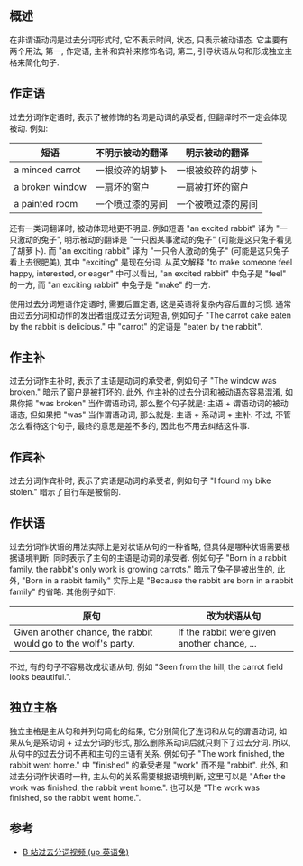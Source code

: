 ## 概述

在非谓语动词是过去分词形式时, 它不表示时间, 状态, 只表示被动语态. 它主要有两个用法, 第一, 作定语, 主补和宾补来修饰名词, 第二, 引导状语从句和形成独立主格来简化句子.

## 作定语

过去分词作定语时, 表示了被修饰的名词是动词的承受者, 但翻译时不一定会体现被动. 例如:

| 短语            | 不明示被动的翻译 | 明示被动的翻译     |
| --------------- | ---------------- | ------------------ |
| a minced carrot | 一根绞碎的胡萝卜 | 一根被绞碎的胡萝卜 |
| a broken window | 一扇坏的窗户     | 一扇被打坏的窗户   |
| a painted room  | 一个喷过漆的房间 | 一个被喷过漆的房间 |

还有一类词翻译时, 被动体现地更不明显. 例如短语 "an excited rabbit" 译为 "一只激动的兔子", 明示被动的翻译是 "一只因某事激动的兔子" (可能是这只兔子看见了胡萝卜). 而 "an exciting rabbit" 译为 "一只令人激动的兔子" (可能是这只兔子看上去很肥美), 其中 "exciting" 是现在分词. 从英文解释 "to make someone feel happy, interested, or eager" 中可以看出, "an excited rabbit" 中兔子是 "feel" 的一方, 而 "an exciting rabbit" 中兔子是 "make" 的一方.

使用过去分词短语作定语时, 需要后置定语, 这是英语将复杂内容后置的习惯. 通常由过去分词和动作的发出者组成过去分词短语, 例如句子 "The carrot cake eaten by the rabbit is delicious." 中 "carrot" 的定语是 "eaten by the rabbit".

## 作主补

过去分词作主补时, 表示了主语是动词的承受者, 例如句子 "The window was broken." 暗示了窗户是被打坏的. 此外, 作主补的过去分词和被动语态容易混淆, 如果你把 "was broken" 当作谓语动词, 那么整个句子就是: 主语 + 谓语动词的被动语态, 但如果把 "was" 当作谓语动词, 那么就是: 主语 + 系动词 + 主补. 不过, 不管怎么看待这个句子, 最终的意思是差不多的, 因此也不用去纠结这件事.

## 作宾补

过去分词作宾补时, 表示了宾语是动词的承受者, 例如句子 "I found my bike stolen." 暗示了自行车是被偷的.

## 作状语

过去分词作状语的用法实际上是对状语从句的一种省略, 但具体是哪种状语需要根据语境判断. 同时表示了主句的主语是动词的承受者. 例如句子 "Born in a rabbit family, the rabbit's only work is growing carrots." 暗示了兔子是被出生的, 此外, "Born in a rabbit family" 实际上是 "Because the rabbit are born in a rabbit family" 的省略. 其他例子如下:

| 原句                                                         | 改为状语从句                                 |
| ------------------------------------------------------------ | -------------------------------------------- |
| Given another chance, the rabbit would go to the wolf's party. | If the rabbit were given another chance, ... |

不过, 有的句子不容易改成状语从句, 例如 "Seen from the hill, the carrot field looks beautiful.".

## 独立主格

独立主格是主从句和并列句简化的结果, 它分别简化了连词和从句的谓语动词, 如果从句是系动词 + 过去分词的形式, 那么删除系动词后就只剩下了过去分词. 所以, 从句中的过去分词不再和主句的主语有关系. 例如句子 "The work finished, the rabbit went home." 中 "finished" 的承受者是 "work" 而不是 "rabbit". 此外, 和过去分词作状语时一样, 主从句的关系需要根据语境判断, 这里可以是 "After the work was finished, the rabbit went home.". 也可以是 "The work was finished, so the rabbit went home.".

## 参考

- [B 站过去分词视频 (up 英语兔)](https://www.bilibili.com/video/BV1YZ4y1g7mE?p=5)


